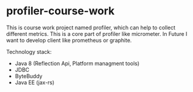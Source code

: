 # profiler-course-work
This is course work project named profiler, which can help to collect different metrics. This is a core part of profiler like micrometer.
In Future I want to develop client like prometheus or graphite.

Technology stack:
- Java 8 (Reflection Api, Platform managment tools)
- JDBC
- ByteBuddy
- Java EE (jax-rs)
